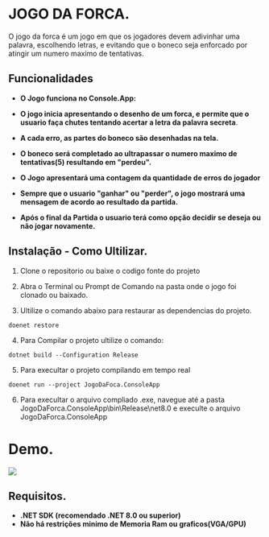 # JOGO DA FORCA.
O jogo da forca é um jogo em que os jogadores devem adivinhar uma palavra, escolhendo letras, e evitando que o
boneco seja enforcado por atingir um numero maximo de tentativas.

## Funcionalidades
	
- **O Jogo funciona no Console.App:**

- **O jogo inicia apresentando o desenho de um forca, e permite que o usuario faça chutes tentando acertar a letra da palavra secreta**. 

- **A cada erro, as partes do boneco são desenhadas na tela.**

- **O boneco será completado ao ultrapassar o numero maximo de tentativas(5) resultando em "perdeu".**

- **O Jogo apresentará uma contagem da quantidade de erros do jogador**
	
- **Sempre que o usuario "ganhar" ou "perder", o jogo mostrará uma mensagem de acordo ao resultado da partida.**
	
- **Após o final da Partida o usuario terá como opção decidir se deseja ou não jogar novamente.**


## Instalação - Como Ultilizar.

1. Clone o repositorio ou baixe o codigo fonte do projeto

2. Abra o Terminal ou Prompt de Comando na pasta onde o jogo foi clonado ou baixado.

3. Ultilize o comando abaixo para restaurar as dependencias do projeto.

```
doenet restore
```

4. Para Compilar o projeto ultilize o comando:

```
dotnet build --Configuration Release
```

5. Para execultar o projeto compilando em tempo real

```
doenet run --project JogoDaFoca.ConsoleApp
```

6. Para execultar o arquivo compliado .exe, navegue até a pasta 
JogoDaForca.ConsoleApp\bin\Release\net8.0 e execulte o arquivo JogoDaForca.ConsoleApp

# Demo.

![](https://i.imgur.com/l81m6JO.gif)

## Requisitos.

- **.NET SDK (recomendado .NET 8.0 ou superior)**
- **Não há restrições minimo de Memoria Ram ou graficos(VGA/GPU)**
